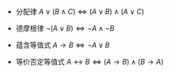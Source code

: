 - 分配律
$A \vee (B \wedge C) \Leftrightarrow (A \vee B) \wedge (A \vee C)$

- 德摩根律
$\neg{(A \vee B)} \Leftrightarrow \neg A \wedge \neg B$

- 蕴含等值式
$A \rightarrow B \Leftrightarrow \neg A \vee B$

- 等价否定等值式
$A \leftrightarrow B \Leftrightarrow (A \to B) \wedge (B \to A)$
